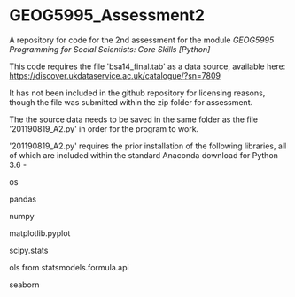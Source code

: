 # GEOG5995_Assessment2

A repository for code for the 2nd assessment for the module *GEOG5995 Programming for Social Scientists: Core Skills [Python]*

This code requires the file 'bsa14_final.tab' as a data source, available here: https://discover.ukdataservice.ac.uk/catalogue/?sn=7809

It has not been included in the github repository for licensing reasons, though the file was submitted within the zip folder for assessment. 

The the source data needs to be saved in the same folder as the file '201190819_A2.py' in order for the program to work. 

'201190819_A2.py' requires the prior installation of the following libraries, all of which are included within the standard Anaconda download for Python 3.6 -

os

pandas

numpy

matplotlib.pyplot

scipy.stats

ols from statsmodels.formula.api

seaborn



